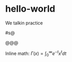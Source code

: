 # hello-world
We talkin practice

#s@

@@@

Inline math: $\Gamma(x) = \int_0^{\infty} e^{-t} x^{t} dt$
